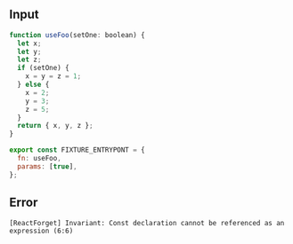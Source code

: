 
## Input

```javascript
function useFoo(setOne: boolean) {
  let x;
  let y;
  let z;
  if (setOne) {
    x = y = z = 1;
  } else {
    x = 2;
    y = 3;
    z = 5;
  }
  return { x, y, z };
}

export const FIXTURE_ENTRYPONT = {
  fn: useFoo,
  params: [true],
};

```


## Error

```
[ReactForget] Invariant: Const declaration cannot be referenced as an expression (6:6)
```
          
      